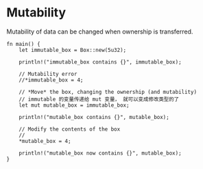 # Mutability

Mutability of data can be changed when ownership is transferred.

```rust,editable
fn main() {
    let immutable_box = Box::new(5u32);

    println!("immutable_box contains {}", immutable_box);

    // Mutability error
    //*immutable_box = 4;

    // *Move* the box, changing the ownership (and mutability)
    // immutable 的变量传递给 mut 变量， 就可以变成修改类型的了
    let mut mutable_box = immutable_box;

    println!("mutable_box contains {}", mutable_box);

    // Modify the contents of the box
    // 
    *mutable_box = 4;

    println!("mutable_box now contains {}", mutable_box);
}
```